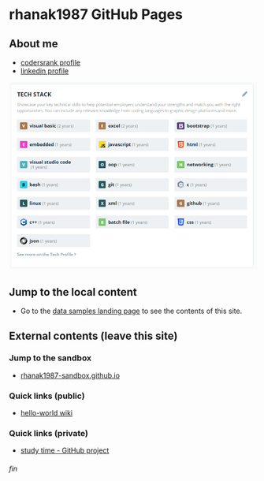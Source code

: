 # rhanak1987 GitHub Pages

## About me
* [codersrank profile](https://profile.codersrank.io/user/rhanak1987/info)
* [linkedin profile](https://www.linkedin.com/in/rhanak1987/)

![tech stack](./img/tech-stack-2020-11-06-061403.png)

<!-- []: # (<img src="./img/tech-stack-2020-11-06-061403.png" alt="">) -->

## Jump to the local content
* Go to the [data samples landing page](./landing.html) to see the contents of this site.

## External contents (leave this site)

### Jump to the sandbox
* [rhanak1987-sandbox.github.io](https://rhanak1987-sandbox.github.io/)

### Quick links (public)
* [hello-world wiki](https://github.com/rhanak1987-sandbox/hello-world/wiki)

### Quick links (private)
* [study time - GitHub project](https://github.com/orgs/rhanak1987-sandbox/projects/1)

###### fin
